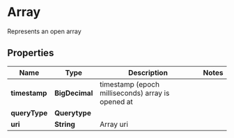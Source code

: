 

# Array

Represents an open array

## Properties

Name | Type | Description | Notes
------------ | ------------- | ------------- | -------------
**timestamp** | **BigDecimal** | timestamp (epoch milliseconds) array is opened at | 
**queryType** | **Querytype** |  | 
**uri** | **String** | Array uri | 



